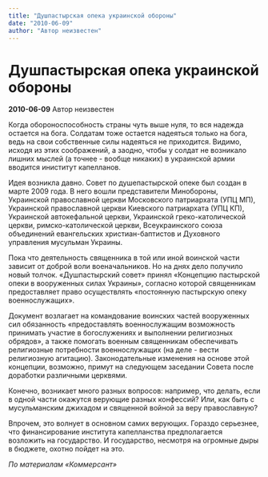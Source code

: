 ```yaml
---
title: "Душпастырская опека украинской обороны"
date: "2010-06-09"
author: "Автор неизвестен"
---
```


# Душпастырская опека украинской обороны

**2010-06-09** Автор неизвестен

Когда обороноспособность страны чуть выше нуля, то вся надежда остается на бога. Солдатам тоже остается надеяться только на бога, ведь на свои собственные силы надеяться не приходится. Видимо, исходя из этих соображений, а заодно, чтобы у солдат не возникало лишних мыслей (а точнее - вообще никаких) в украинской армии вводится иниститут капелланов.

Идея возникла давно. Совет по душепастырской опеке был создан в марте 2009 года. В него вошли представители Минобороны, Украинской православной церкви Московского патриархата (УПЦ МП), Украинской православной церкви Киевского патриархата (УПЦ КП), Украинской автокефальной церкви, Украинской греко-католической церкви, римско-католической церкви, Всеукраинского союза объединений евангельских христиан-баптистов и Духовного управления мусульман Украины.

Пока что деятельность священника в той или иной воинской части зависит от доброй воли военачальников. Но на днях дело получило новый толчок. «Душпастырский совет» принял «Концепцию пастырской опеки в вооруженных силах Украины», согласно которой священникам предоставляет право осуществлять «постоянную пастырскую опеку военнослужащих».

Документ возлагает на командование воинских частей вооруженных сил обязанность «предоставлять военнослужащим возможность принимать участие в богослужениях и выполнении религиозных обрядов», а также помогать военным священникам обеспечивать религиозные потребности военнослужащих (на деле - вести религиозную агитацию). Законодательные изменения на основе этой концепции, возможно, примут на следующем заседании Совета после доработки различными церквями.

Конечно, возникает много разных вопросов: например, что делать, если в одной части окажутся верующие разных конфессий? Или, как быть с мусульманским джихадом и священной войной за веру православную?

Впрочем, это волнует в основном самих верующих. Гораздо серьезнее, что финансирование института капелланства предполагается возложить на государство. И государство, несмотря на огромные дыры в бюджете, охотно пойдет на это.

*По материалам «Коммерсант»*